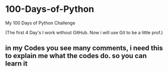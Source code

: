 # 100-Days-of-Python
My 100 Days of Python Challenge

(The first 4 Day's I work without GitHub. Now i will use Git to be a little prof.)

## in my Codes you see many comments, i need this to explain me what the codes do. so you can learn it
